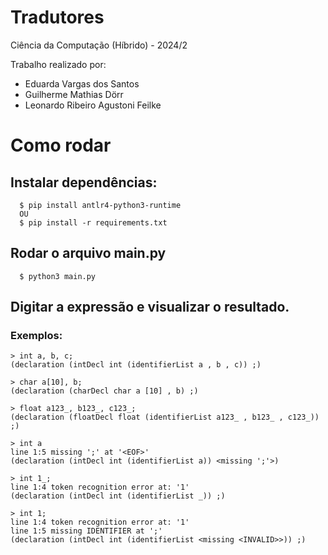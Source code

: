 # Tradutores

Ciência da Computação (Híbrido) - 2024/2

Trabalho realizado por:
- Eduarda Vargas dos Santos
- Guilherme Mathias Dörr
- Leonardo Ribeiro Agustoni Feilke

# Como rodar

## Instalar dependências:
```
  $ pip install antlr4-python3-runtime 
  OU 
  $ pip install -r requirements.txt
```

## Rodar o arquivo main.py
```
  $ python3 main.py 
```

## Digitar a expressão e visualizar o resultado. 
### Exemplos: 
```
> int a, b, c;
(declaration (intDecl int (identifierList a , b , c)) ;)

> char a[10], b;
(declaration (charDecl char a [10] , b) ;)

> float a123_, b123_, c123_;   
(declaration (floatDecl float (identifierList a123_ , b123_ , c123_)) ;)

> int a
line 1:5 missing ';' at '<EOF>'
(declaration (intDecl int (identifierList a)) <missing ';'>)

> int 1_;
line 1:4 token recognition error at: '1'
(declaration (intDecl int (identifierList _)) ;)

> int 1;
line 1:4 token recognition error at: '1'
line 1:5 missing IDENTIFIER at ';'
(declaration (intDecl int (identifierList <missing <INVALID>>)) ;)
```

